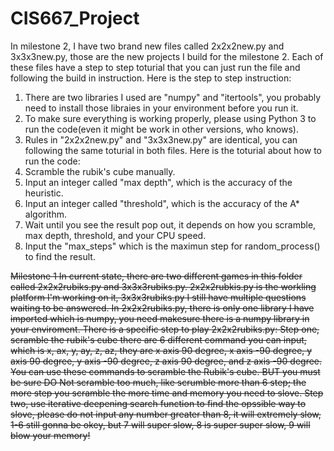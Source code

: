 # CIS667_Project
In milestone 2, I have two brand new files called 2x2x2new.py and 3x3x3new.py, those are the new projects I build for the milestone 2.
Each of these files have a step to step toturial that you can just run the file and following the build in instruction.
Here is the step to step instruction:
1. There are two libraries I used are "numpy" and "itertools", you probably need to install those libraies in your environment before you run it.
2. To make sure everything is working properly, please using Python 3 to run the code(even it might be work in other versions, who knows).
3. Rules in "2x2x2new.py" and "3x3x3new.py" are identical, you can following the same toturial in both files.
Here is the toturial about how to run the code:
1. Scramble the rubik's cube manually.
2. Input an integer called "max depth", which is the accuracy of the heuristic.
3. Input an integer called "threshold", which is the accuracy of the A* algorithm.
4. Wait until you see the result pop out, it depends on how you scramble, max depth, threshold, and your CPU speed.
5. Input the "max_steps" which is the maximun step for random_process() to find the result.

~~Milestone 1
In current state, there are two different games in this folder called 2x2x2rubiks.py and 3x3x3rubiks.py.
2x2x2rubkis.py is the workling platform I'm working on it, 3x3x3rubiks.py I still have multiple questions waiting to be answered.
In 2x2x2rubiks.py, there is only one library I have imported which is numpy, you need makesure there is a numpy library in your enviroment.
There is a specific step to play 2x2x2rubiks.py:
Step one, scramble the rubik's cube
there are 6 different command you can input, which is x, ax, y, ay, z, az, 
they are x axis 90 degree, x axis -90 degree, y axis 90 degree, y axis -90 degree, z axis 90 degree, and z axis -90 degree.
You can use these commands to scramble the Rubik's cube.
BUT you must be sure DO Not scramble too much, like scrumble more than 6 step; the more step you scramble the more time and memory you need to slove.
Step two, use iterative deepening search function to find the opssible way to slove, please do not input any number greater than 8, it will extremely slow,
1-6 still gonna be okey, but 7 will super slow, 8 is super super slow, 9 will blow your memory!~~
